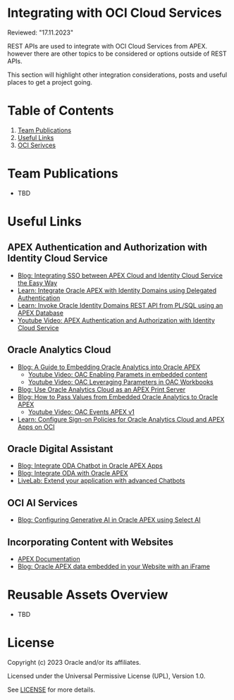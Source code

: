 # Integrating with OCI Cloud Services
Reviewed: "17.11.2023"

REST APIs are used to integrate with OCI Cloud Services from APEX. however there are other topics to be considered or
options outside of REST APIs.

This section will highlight other integration considerations, posts and useful places to get a project going.

# Table of Contents
 
1. [Team Publications](#team-publications)
2. [Useful Links](#useful-links)
3. [OCI Serivces](#oci-services)
 
# Team Publications
-  TBD
 
# Useful Links
## APEX Authentication and Authorization with Identity Cloud Service
- [Blog: Integrating SSO between APEX Cloud and Identity Cloud Service the Easy Way](https://www.ateam-oracle.com/post/integrating-sso-between-apex-cloud-and-identity-cloud-service-the-easy-way)
- [Learn: Integrate Oracle APEX with Identity Domains using Delegated Authentication](https://docs.oracle.com/en/learn/apex-identitydomains-sso/index.html)
- [Learn: Invoke Oracle Identity Domains REST API from PL/SQL using an APEX Database](https://docs.oracle.com/en/learn/oci-iam-rest-api-apex-db/index.html)
- [Youtube Video: APEX Authentication and Authorization with Identity Cloud Service](https://youtu.be/25BhU1QQ5Jk?si=ieq60NukusI4SqMR)

## Oracle Analytics Cloud
- [Blog: A Guide to Embedding Oracle Analytics into Oracle APEX](https://medium.com/oracledevs/a-guide-to-embedding-oracle-analytics-into-oracle-application-express-apex-1799f6ba4626)
    - [Youtube Video: OAC Enabling Paramets in embedded content](https://youtu.be/PQQewy9SB2c)
    - [Youtube Video: OAC Leveraging Parameters in OAC Workbooks](https://youtu.be/2HYoKRe2LWo)
- [Blog: Use Oracle Analytics Cloud as an APEX Print Server](https://blogs.oracle.com/apex/post/apex-202-report-printing-use-oracle-analytics-cloud-as-a-print-server)
- [Blog: How to Pass Values from Embedded Oracle Analytics to Oracle APEX](https://medium.com/oracledevs/how-to-pass-values-from-embedded-oracle-analytics-to-oracle-apex-8d71b6aea00c)
    - [Youtube Video: OAC Events APEX v1](https://youtu.be/-yIN3cMQTP0)
- [Learn: Configure Sign-on Policies for Oracle Analytics Cloud and APEX Apps on OCI](https://docs.oracle.com/en/learn/sign-on-policies-for-oac-and-apex-apps/index.html#introduction)

## Oracle Digital Assistant
- [Blog: Integrate ODA Chatbot in Oracle APEX Apps](https://blogs.oracle.com/apex/post/integrating-an-oracle-digital-assistant-chatbot-in-to-your-oracle-apex-app)
- [Blog: Integrate ODA with Oracle APEX](https://blogs.oracle.com/digitalassistant/post/tech-exchange-integrate-oda-with-oracle-apex/)
- [LiveLab: Extend your application with advanced Chatbots](https://apexapps.oracle.com/pls/apex/r/dbpm/livelabs/view-workshop?wid=685)

## OCI AI Services
- [Blog: Configuring Generative AI in Oracle APEX using Select AI](https://blogs.oracle.com/apex/post/configuring-generative-ai-in-oracle-apex-using-select-ai)

## Incorporating Content with Websites
- [APEX Documentation](https://docs.oracle.com/en/database/oracle/apex/23.2/htmdb/about-incorporating-content-from-other-websites.html "About Incorporating Content from Other Websites")
- [Blog: Oracle APEX data embedded in your Website with an iFrame](https://medium.com/@Coggs/oracle-apex-data-embedded-in-your-website-with-an-iframe-7d648eb4b4a5)

# Reusable Assets Overview
- TBD



# License

Copyright (c) 2023 Oracle and/or its affiliates.

Licensed under the Universal Permissive License (UPL), Version 1.0.

See [LICENSE](https://github.com/oracle-devrel/technology-engineering/blob/folder-structure/LICENSE) for more details.
